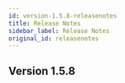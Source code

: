```yaml
---
id: version-1.5.8-releasenotes
title: Release Notes
sidebar_label: Release Notes
original_id: releasenotes
---
```


## Version 1.5.8

